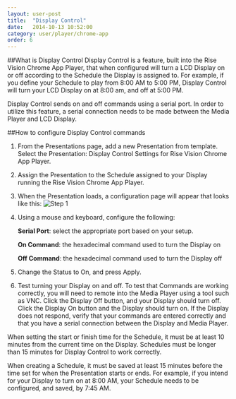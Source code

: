 ```yaml
---
layout: user-post
title:  "Display Control"
date:   2014-10-13 10:52:00
category: user/player/chrome-app
order: 6
---
```


##What is Display Control
Display Control is a feature, built into the Rise Vision Chrome App Player, that when configured will turn a LCD Display on or off according to the Schedule the Display is assigned to. For example, if you define your Schedule to play from 8:00 AM to 5:00 PM, Display Control will turn your LCD Display on at 8:00 am, and off at 5:00 PM.

Display Control sends on and off commands using a serial port. In order to utilize this feature, a serial connection needs to be made between the Media Player and LCD Display.

##How to configure Display Control commands
1. From the Presentations page, add a new Presentation from template. Select the Presentation: Display Control Settings for Rise Vision Chrome App Player.
2. Assign the Presentation to the Schedule assigned to your Display running the Rise Vision Chrome App Player.
3. When the Presentation loads, a configuration page will appear that looks like this:
![Step 1]({{site.absoluteurl}}assets/images/player/display-control.png)

4. Using a mouse and keyboard, configure the following:

	**Serial Port**: select the appropriate port based on your setup.
	
	 **On Command**: the hexadecimal command used to turn the Display on
	 
	**Off Command**: the hexadecimal command used to turn the Display off

5. Change the Status to On, and press Apply.
6. Test turning your Display on and off. To test that Commands are working correctly, you will need to remote into the Media Player using a tool such as VNC. Click the Display Off button, and your Display should turn off. Click the Display On button and the Display should turn on. If the Display does not respond, verify that your commands are entered correctly and that you have a serial connection between the Display and Media Player.


When setting the start or finish time for the Schedule, it must be at least 10 minutes from the current time on the Display. Schedules must be longer than 15 minutes for Display Control to work correctly.

When creating a  Schedule, it must be saved at least 15 minutes before the time set for when the Presentation starts or ends.  For example, if you intend for your Display to turn on at 8:00 AM, your Schedule needs to be configured, and saved, by 7:45 AM.
